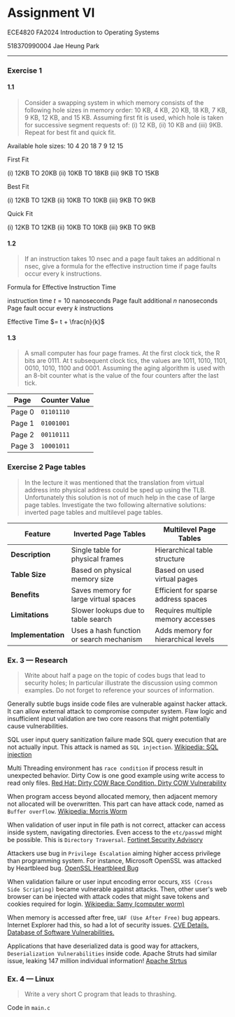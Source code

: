 # Assignment VI

ECE4820 FA2024 Introduction to Operating Systems

518370990004 Jae Heung Park

---

### Exercise 1

#### 1.1

> Consider a swapping system in which memory consists of the following hole sizes in memory order:
> 10 KB, 4 KB, 20 KB, 18 KB, 7 KB, 9 KB, 12 KB, and 15 KB. Assuming first fit is used, which
> hole is taken for successive segment requests of: (i) 12 KB, (ii) 10 KB and (iii) 9KB. Repeat for
> best fit and quick fit.

Available hole sizes: 10 4 20 18 7 9 12 15

First Fit

(i) 12KB TO 20KB
(ii) 10KB TO 18KB
(iii) 9KB TO 15KB

Best Fit

(i) 12KB TO 12KB
(ii) 10KB TO 10KB
(iii) 9KB TO 9KB

Quick Fit

(i) 12KB TO 12KB
(ii) 10KB TO 10KB
(iii) 9KB TO 9KB

#### 1.2

> If an instruction takes 10 nsec and a page fault takes an additional n nsec, give a formula for the
> effective instruction time if page faults occur every k instructions.

Formula for Effective Instruction Time

instruction time $t=10$ nanoseconds
Page fault additional $n$ nanoseconds
Page fault occur every $k$ instructions

Effective Time $= t + \frac{n}{k}$

#### 1.3

> A small computer has four page frames. At the first clock tick, the R bits are 0111. At t
> subsequent clock tics, the values are 1011, 1010, 1101, 0010, 1010, 1100 and 0001. Assuming
> the aging algorithm is used with an 8-bit counter what is the value of the four counters after the
> last tick.

| Page   | Counter Value |
| ------ | ------------- |
| Page 0 | `01101110`    |
| Page 1 | `01001001`    |
| Page 2 | `00110111`    |
| Page 3 | `10001011`    |

### Exercise 2 Page tables

> In the lecture it was mentioned that the translation from virtual address into physical address could be
> sped up using the TLB. Unfortunately this solution is not of much help in the case of large page tables.
> Investigate the two following alternative solutions: inverted page tables and multilevel page tables.

| Feature            | **Inverted Page Tables**                 | **Multilevel Page Tables**          |
| ------------------ | ---------------------------------------- | ----------------------------------- |
| **Description**    | Single table for physical frames         | Hierarchical table structure        |
| **Table Size**     | Based on physical memory size            | Based on used virtual pages         |
| **Benefits**       | Saves memory for large virtual spaces    | Efficient for sparse address spaces |
| **Limitations**    | Slower lookups due to table search       | Requires multiple memory accesses   |
| **Implementation** | Uses a hash function or search mechanism | Adds memory for hierarchical levels |

### Ex. 3 — Research

> Write about half a page on the topic of codes bugs that lead to security holes; In particular illustrate the
> discussion using common examples. Do not forget to reference your sources of information.

Generally subtle bugs inside code files are vulnerable against hacker attack.
It can allow external attack to compromise computer system.
Flaw logic and insufficient input validation are two core reasons that
might potentially cause vulnerabilities.

SQL user input query sanitization failure made SQL query execution that are not
actually input. This attack is named as `SQL injection`.
[Wikipedia: SQL injection](https://en.wikipedia.org/wiki/SQL_injection)

Multi Threading environment has `race condition` if process result in unexpected behavior.
Dirty Cow is one good example using write access to read only files.
[Red Hat: Dirty COW Race Condition. Dirty COW Vulnerability]()

When program access beyond allocated memory, then adjacent memory not allocated
will be overwritten. This part can have attack code, named as `Buffer overflow`.
[Wikipedia: Morris Worm](https://en.wikipedia.org/wiki/Morris_worm)

When validation of user input in file path is not correct,
attacker can access inside system, navigating directories. Even access to the
`etc/passwd` might be possible. This is `Directory Traversal`.
[Fortinet Security Advisory](https://www.broadcom.com/support/security-center/attacksignatures/detail?asid=31736)

Attackers use bug in `Privilege Escalation` aiming higher access privilege
than programming system. For instance, Microsoft OpenSSL was attacked by Heartbleed bug.
[OpenSSL Heartbleed Bug](https://msrc.microsoft.com/update-guide/en-US/vulnerability/CVE-2021-34527)

When validation failure or user input encoding error occurs,
`XSS (Cross Side Scripting)`
became vulnerable against attacks. Then, other user's web browser can be injected
with attack codes that might save tokens and cookies required for login.
[Wikipedia: Samy (computer worm)](<https://en.wikipedia.org/wiki/Samy_(computer_worm)>)

When memory is accessed after free, `UAF (Use After Free)` bug appears. Internet Explorer
had this, so had a lot of security issues.
[CVE Details. Database of Software Vulnerabilities.](https://www.cvedetails.com/)

Applications that have deserialized data is good way for attackers, `Deserialization Vulnerabilities`
inside code. Apache Struts had similar issue, leaking 147 million individual information!
[Apache Strtus](https://cwiki.apache.org/confluence/display/WW/S2-045)

### Ex. 4 — Linux

> Write a very short C program that leads to thrashing.

Code in `main.c`
